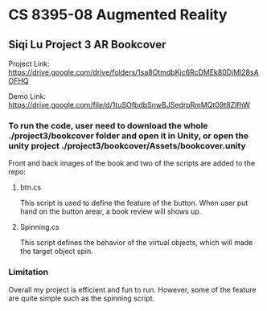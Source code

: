 # CS 8395-08 Augmented Reality
## Siqi Lu  Project 3 AR Bookcover

Project Link:  https://drive.google.com/drive/folders/1sa8OtmdbKjc6RcDMEk80DjMl28sAOFHQ 

Demo Link: https://drive.google.com/file/d/1tuSOfbdbSnwBJSedrpRmMQt09t8ZlfhW

### To run the code, user need to download the whole ./project3/bookcover folder and open it in Unity, or open the unity project ./project3/bookcover/Assets/bookcover.unity 

Front and back images of the book and two of the scripts are added to the repo:

  1) btn.cs
        
        This script is used to define the feature of the button. When user put hand on the button arear, a book review will shows up.

  2) Spinning.cs

        This script defines the behavior of the virtual objects, which will made the target object spin.


### Limitation

  Overall my project is efficient and fun to run. However, some of the feature are quite simple such as the spinning script. 
